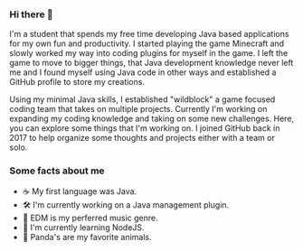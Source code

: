 ### Hi there 👋

I'm a student that spends my free time developing Java based applications for my own fun and productivity. I started playing the game Minecraft and slowly worked my way into coding plugins for myself in the game. I left the game to move to bigger things, that Java development knowledge never left me and I found myself using Java code in other ways and established a GitHub profile to store my creations.

Using my minimal Java skills, I established "wildblock" a game focused coding team that takes on multiple projects. Currently I'm working on expanding my coding knowledge and taking on some new challenges. Here, you can explore some things that I'm working on. I joined GitHub back in 2017 to help organize some thoughts and projects either with a team or solo.

### Some facts about me

* ☕ My first language was Java.
* 🛠️ I'm currently working on a Java management plugin.
* 🎵 EDM is my perferred music genre.
* 🌱 I'm currently learning NodeJS.
* 🐼 Panda's are my favorite animals.

